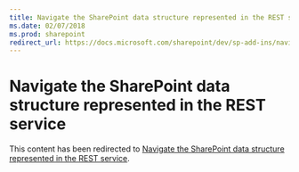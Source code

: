 ```yaml
---
title: Navigate the SharePoint data structure represented in the REST service
ms.date: 02/07/2018
ms.prod: sharepoint
redirect_url: https://docs.microsoft.com/sharepoint/dev/sp-add-ins/navigate-the-sharepoint-data-structure-represented-in-the-rest-service
---
```



# Navigate the SharePoint data structure represented in the REST service

This content has been redirected to [Navigate the SharePoint data structure represented in the REST service](../../sp-add-ins/navigate-the-sharepoint-data-structure-represented-in-the-rest-service.md).
